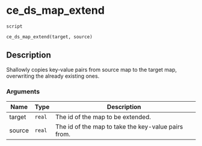 # ce_ds_map_extend
`script`
```gml
ce_ds_map_extend(target, source)
```

## Description
Shallowly copies key-value pairs from source map to the target map,
 overwriting the already existing ones.

### Arguments
| Name | Type | Description |
| ---- | ---- | ----------- |
| target | `real` | The id of the map to be extended. |
| source | `real` | The id of the map to take the key-value pairs from. |